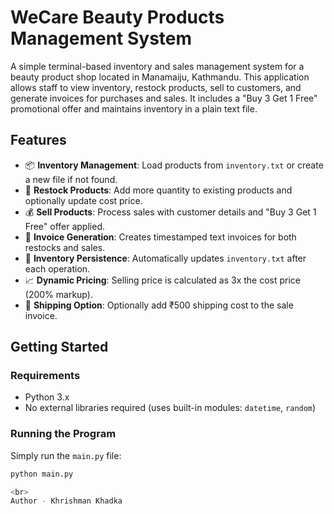 # WeCare Beauty Products Management System

A simple terminal-based inventory and sales management system for a beauty product shop located in Manamaiju, Kathmandu. This application allows staff to view inventory, restock products, sell to customers, and generate invoices for purchases and sales. It includes a "Buy 3 Get 1 Free" promotional offer and maintains inventory in a plain text file.

## Features

- 📦 **Inventory Management**: Load products from `inventory.txt` or create a new file if not found.
- 🛒 **Restock Products**: Add more quantity to existing products and optionally update cost price.
- 💰 **Sell Products**: Process sales with customer details and "Buy 3 Get 1 Free" offer applied.
- 🧾 **Invoice Generation**: Creates timestamped text invoices for both restocks and sales.
- 📁 **Inventory Persistence**: Automatically updates `inventory.txt` after each operation.
- 📈 **Dynamic Pricing**: Selling price is calculated as 3x the cost price (200% markup).
- 🚚 **Shipping Option**: Optionally add ₹500 shipping cost to the sale invoice.

## Getting Started

### Requirements

- Python 3.x
- No external libraries required (uses built-in modules: `datetime`, `random`)

### Running the Program

Simply run the `main.py` file:

```bash
python main.py

<br>
Author - Khrishman Khadka
```
